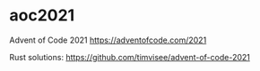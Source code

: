 # aoc2021
Advent of Code 2021
https://adventofcode.com/2021

Rust solutions: https://github.com/timvisee/advent-of-code-2021

